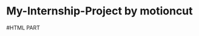 # My-Internship-Project by motioncut
#HTML PART
<html>

<head>
    <meta charset="utf-8">
    <meta http-equiv="X-UA-compatible" content="IE=edge">
     <meta name="viewport" content="width=device-width,initial-scale=1.0">
    <title> business develpment website</title->
    <link rel="stylesheet" href="https://cdnjs.cloudflare.com/ajax/libs/font-awesome/6.4.2/css/all.min.css">
    <link rel="stylesheet" href="css/style.css">
    <script src="js/sona.js"></script>     

    
<body>
    <header class="header">
        <a href="#"class="logo">
            <img src= "C:\Users\kisha\Documents\project1 logo.jpg" alt="">
        </a>
    <nav class="navbar">

        <a href="">home </a></li>
         <a href="">service </a></li>
         <a href="">about </a></li>
         <a href="">contact</a></li>

        </nav>
        <div class="icons">
            <div class="fas fa-search" id="search-btn"></div>
            <div class="fas fa-bars" id="menu-btn"></div>
            <div class="fas fa-shopping-cart" id="cart-btn"></div>
        </div>
        <div class="search-form">
            <input type="search"id="search-box"placeholder="search here....">
            <label for="search-box" class="fas fa-search"></label>
        </div>
    
    <div class="cart-item">
        <span class="fas fa-times"></span>
        <img src="C:\Users\kisha\Downloads\fridge2.jpg"> alt="">
        <div class="content">
            <h3>cart-item 01</h3>
            <div class="price">115</div>
        </div>
    </div>
    <div class="cart-item">
        <span class="fas fa-times"></span>
        <img src="C:\Users\kisha\Downloads\cooler2.jpg"> alt="">
        <div class="content">
            <h3>cart-item 01</h3>
            <div class="price">115</div>
        </div>
    </div>
    <div class="cart-item">
        <span class="fas fa-times"></span>
        <img src="C:\Users\kisha\Downloads\washmechine.png"> alt="">
        <div class="content">
            <h3>cart-item 01</h3>
            <div class="price">115</div>
        </div>
    </div>
    <a href="#" class="btn"> checkout now</a>

</header>
<section class="home" id="home"
<div class="content">
    <h3>welcome to our shop</h3>
    <p>Lorem ipsum dolor sit, amet consectetur adipisicing elit. Nihil aut vitae reiciendis! Voluptatibus, dignissimos? Voluptatum debitis facilis ab nostrum. Beatae quos eum odit minus ab blanditiis laborum odio qui perspiciatis.</p>
    <a href="#"class="btn">get yours now</a>
</section>
<section class="about" id="about">
    <h1 class="heading"><span>about</span>us</h1>
    <div class="row">
        <div class="image">
            <img src="C:\Users\kisha\Downloads\laptop.jpg" alt="">
        </div>
        <div class="content">
            <h3>what makes our shop special?</h3>
            <p>Lorem ipsum dolor, sit amet consectetur adipisicing elit. Quibusdam, tempora?</p>
            <a href="#"class='btn'>learn more</a>
        </div>
    </div>

</section>
<section class="product" id="product">
    <h1 class="heading">our<span>products</span> </h1>
    <div class="box-container">
        <div class="box"> 
          <div class="icons">
    <a href="#"class="fas fa-shopping-cart"></a> 
    <a href="#"class="fas fa-heart"></a> 
    <a href="#"class="fas fa-eye"></a>
          </div>
          <div class="image"></div>
           <img src="C:\Users\kisha\Downloads\R.jpg" alt="">
        </div>
        <div class="content">
            <div class="stars">
                <i class="fas fa-star"></i>
                <i class="fas fa-star"></i>
                <i class="fas fa-star"></i>
                <i class="fas fa-star"></i>
                <i class="fas fa-star-half-alt"></i>
</div>
<div class="price">r.s.20000<span>r.s.23000</span></div>
        </div>
    </div>
    <div class="box"> 
        <div class="icons">
  <a href="#"class="fas fa-shopping-cart"></a> 
  <a href="#"class="fas fa-heart"></a> 
  <a href="#"class="fas fa-eye"></a>
        </div>
        <div class="image"></div>
         <img src="C:\Users\kisha\Downloads\th.jpg" alt="">
      </div>
      <div class="content">
          <div class="stars">
              <i class="fas fa-star"></i>
              <i class="fas fa-star"></i>
              <i class="fas fa-star"></i>
              <i class="fas fa-star"></i>
              <i class="fas fa-star-half-alt"></i>
</div>
<div class="price">r.s.20500<span>r.s.23700</span></div>
      </div>
    </div>
    <div class="box"> 
        <div class="icons">
  <a href="#"class="fas fa-shopping-cart"></a> 
  <a href="#"class="fas fa-heart"></a> 
  <a href="#"class="fas fa-eye"></a>
        </div>
        <div class="image"></div>
         <img src="C:\Users\kisha\Downloads\OIP.jpg" alt="">
      </div>
      <div class="content">
          <div class="stars">
              <i class="fas fa-star"></i>
              <i class="fas fa-star"></i>
              <i class="fas fa-star"></i>
              <i class="fas fa-star"></i>
              <i class="fas fa-star-half-alt"></i>
</div>
<div class="price">r.s.60000<span>r.s.63000</span></div>
      </div>
  </div>
    
</div>

</section>
<section class="contact" id="contact">
    <h1 class="heading"><span>contact</span>us</h1>
    <div class="row">
        
    <i frame  class="map" src="https://www.google.com/maps/embed?pb=!1m18!1m12!1m3!1d14745.03094860671!2d88.3566968002005!3d22.49451112275539!2m3!1f0!2f0!3f0!3m2!1i1024!2i768!4f13.1!3m3!1m2!1s0x3a02713b257b4201%3A0x823fbc7ff044ca83!2sJadavpur%2C%20Kolkata%2C%20West%20Bengal!5e0!3m2!1sen!2sin!4v1698571399214!5m2!1sen!2sin" width="600" height="450" style="border:0;" allowfullscreen="" loading="lazy" referrerpolicy="no-referrer-when-downgrade"></iframe>"
        <form action="">
            <h3>get in touch</h3>
            <div class="inputbox">
                <span class="fas fa-user"></span>
                 <input type="text" placeholder="name">
                
            </div>
            <div class="inputbox">
                <span class="fas fa-envelope"></span>
                 <input type="email" placeholder="email">
            </div>
            <div class="inputbox">
                <span class="fas fa-phone"></span>
                 <input type="number" placeholder="number">
            </div>
            <input type="submit" value="contact now" class="btn">
                    

        </form>
    </div>
</section>
<section class="footer">
    <div class="share">
        <a href="#" class="fab fa-facebook-f"></a>
        <a href="#" class="fab fa-twitter-"></a>
        <a href="#" class="fab fa-instagram"></a>
        <a href="#" class="fab fa-linkedin"></a>


    </div>
    <div class="link">
        <a href="#">home</a>
        <a href="#">product</a>
        <a href="#">about</a>
        <a href="#">contact</a>
    </div>
    <div class="credit">created by<span>miss webdesigner sonali</span>|all rights reserved</div>
</section>

</body>
</head>

</html>




#CSS PARTS
@import url('https://fonts.googleapis.com/css2?family=Roboto:ital,wght@0,300;1,100;1,300&display=swap');
:root{
    --maincolor:#d3ad7f;
    --black:#13131a;
    --bg:#010103;
    --border:1rem solid rgba(255,255,255,.3)
}
*{
    font-family:'Roboto', sans-serif;
    margin:0;padding:0;
    box-sizing:border-box;
    outline:none;border:none;
    text-decoration:none;
    text-transform:capitalize;
    transition:2s linear;
}
html{
    font-size: 62.%;
    overflow-x: hidden;
    scroll-padding-top: 9rem;
    scroll-behavior: smooth;
}
body{
    background: var(--main);
}
section{
    padding: 2rem 7%;
}
.heading{
    text-align: center;
    color: #fff;
    text-transform: uppercase;
    padding-bottom: 3.5rem;
    font-size: 4rem;
}
.heading span{
    color:var(--main);
    text-transform: uppercase;
}
.btn{
    margin-top: 1rem;
    display: inline;
    padding: 7rem 3rem;
    font-size: 1.7rem;
    color: #fff;
    background: var(--main);
    cursor: pointer;

}
.btn:hover{
    letter-spacing: .2rem;

}
.header{
    background: var(--main);
    display: flex;
    align-items: center;
    justify-content: space-between;
    padding: 1.5rem 7%;
    border-bottom: var(--border);
    position: fixed;
    top:0;left: 0;right: 0;
    z-index: 1000;
    
}
.header .logo img{
    height: 6rem;
}
.header .navbar a{
   margin: 0 1rem;
   font-size: 1.6rem;
   color: #fff;  
}
.header .navbar a:hover{
    color: var(--main);
    border-bottom: .1rem solid var(--main);
    padding-bottom: .5rem;
}
.header.icons div{
    color: aliceblue;
    cursor:pointer ;
    font-size: 1.5rem;
    margin-left: 2rem;
}
.header.icons div{
    color: aliceblue;
}
#menu-btn{
    display: none;
}
.header .search.form{
    position: absolute;
    top: 115%;right: 7%;
    background: #fff;
    width: 30rem;
    height: 5rem;
    display: flex;
    align-items: center;
    transform: scaleY(0);
    transform: origin;
}
.header .search.form input{
    height: 100%;
    width: 10px;
    font-size: 1.6rem;
    color: var(--black);
    padding: 1rem;
    text-transform: none;
}
.header .search.form label{
    cursor: pointer;
    font-size: 2.2rem;
    margin-right: 1.5rem;
    color: var(--black);
}
.header .search.form label:hover{
    color: var(--main);
}
.header.cart-items-container{
    position: absolute;
    top: 100%;right: 0;
    height: calc(100vh - 9.5rem);
    width: 35rem;
    background: #fff;
    padding: 0 1.5 rem;
}
.header.cart-items-container.cart-item{
    position: relative;
    margin: 2rem 0;
    display: flex;
    align-items: center;
    gap: 1.5em;
}
.header.cart-items-container.cart-item .fa-times{
    position: absolute;
    top:1rem;right: 1rem;
    font-size: 2rem;
    cursor: pointer;
    color: var(--black);
}
.header.cart-items-container.cart-item .fa-times:hover{
    color:var(--main)
}
    .header.cart-items-container.cart-item img{
        height: 6rem;
    }
    .header.cart-items-container.cart-item .content h3{
        font-size: 2rem;
        color: var(--black);
        padding-bottom: .5rem;
    }
    .header.cart-items-container.cart-item .content.price{
        font-size: 1.5rem;
        color: var(--black);
    }
    .header.cart-items-container.btn{
        width: 100;
        text-align:center ;
    }
    .home{
        min-height: 100vh;
        display: flex;
        align-items: center;
        background: url(C:\Users\sonali\Downloads\Business-background.jpg) no-repeat;
        background-size: cover;
        background-position: center;
    }
    .home.content{
        max-width: 60rem;

    }
    .home.content h3{
        font-size: 6rem;
        text-transform: uppercase;
        color: #fff;

    }
    .home.content p{
        font-size:2rem;
        font-weight: lighter;
        line-height: 1.8;
        padding: 1rem 0;
        color: #eee;

    }
    .about.row{
        display: flex;
        align-items:center ;
        background: var(--black);
        flex-wrap: wrap;
    }
    .about.row.image{
        flex:1 1 45rem;
        
        }
    
    .about.row.image img{
        width: 100%;
       }

      .about.row.content{
        flex:1 1 45rem;
        padding: 2rem;
      }
      .about.row.conten h3{
        font-size: 3rem;
        color: #fff;
      }
      .about.row.content p{
        font-size: 1.6rem;
        color: #ccc;
        padding:1rem 0;
        line-height:1.8;
      }
      .product .box-container{
        display: grid;
        grid-template-columns: repeat(auto-fit,minmax(30rem,1fr));
        gap: 1.5rem;
      }

.product .box-container.box{
    text-align: center;
    border:var(--border);
    padding: 2rem;
}
.product .box-container.box.icon a{
    height: 5rem;
    width: 5rem;
    line-height: 5rem;
    font-size: 2rem;
    border: var(--border);
    color:#fff;
    margin: 3rem;
}
.product .box-container.box.icon a:hover{
    background: var(--maincolor);
}
.product .box-container.box.image{
    padding: 2.5rem 0;
}
.product .box-container.box.image img{
    height: 25rem;
}
.product .box-container.box.content .star{
    padding: 1.5rem;
}
.product .box-container.box.content .star i{
    font-size: 1.7rem;
    color: var(--maincolor);
}
.product .box-container.box.content .price{
    color: #fff;
    font-size: 2.5rem;

}
.product .box-container.box.content .price span{
    text-decoration: line-through;
    font-weight: lighter;
    font-size: 1.5rem;
}
.contact.row{
    display: flex;
    align-items: center;
    background: var(--black);
    flex-wrap: wrap;
    gap:1rem;
}
.contact.row.map{
    flex:1 1 45rem;
    width: 100%;
    object-fit: cover;
}
.contact.row form{
    flex:1 1 45rem;
    padding: 5rem;
}
.contact.row.form h3{
    text-transform: uppercase;
    font-size: 3.5rem;
    color:#fff
}
.contact.row.form.inputbox{
    display: flex;
    align-items: center;
    margin-top: 2rem;
    margin-bottom: 2rem ;
    background: var(--black);
    border: var(--border);
}
.contact.row.form.inputbox span{
    color: #fff;
    font-size: 2rem;
    padding-left: 2rem;

}
.contact.row.form.inputbox input{
    width: 100%;
    padding: 2rem;
    font-size: 1.7rem;
    color: #fff;
    text-transform: none;
    background: none;

}
.footer{
    background: var(--black);
    text-align: center;

}
.footer.share{
    padding: 1rem 0;
}
.footer.share a{
    height: 5rem;
    width: 5rem;
    line-height: 5rem;
    font-size: 2rem;
    color: #fff;
    border:var(--border);
    margin: .3rem;
    border-radius: 50%;
}
.footer.share a:hover{
    background-color: var(--maincolor);
}
.footer.links{
    display: flex;
    justify-content: center;
    flex-wrap: wrap;
    padding: 2rem 0;
 
    gap:1rem;
}
.footer.links a{
    padding: 7rem;
    color: #fff;
    border: var(--border);
    font-size: 2rem;
}
.footer.links a:hover{
   background-color:var(--maincolor);
}
.footer .credit{
    font-size: 2rem;
    color: #fff;
    font-weight: lighter;
    padding: 1.5rem;
}
.footer .credit span{
    color: var(--maincolo);
}


















































/*media queries */
@media (max-width:991px)
html{
    font-size: 55%;

}
.header{
    padding: 1.5rem 2rem;
}
section{
    padding: 2rem ;
}
@media (max-width:991px){
html{
    font-size: .55%;

}
}
header{
    padding: 1.5rem .2rem;
}
@media (max-width:768px)


#menu-btn{
    display: inline-block;
}
.header .navbar{
    position: absolute;
    top:100%;right: 0;
    background: #fff;
    width: 30rem;
    height: calc(100vh -9.5rem);
}
.header.navbar.active{
    right: 0;
}
.header .navbar a{
    color: var(--black);
    display: block;
    margin: 1.5rem;
    padding: .5rem;
    font-size: 2rem;
}
.header.cart-items-container{
    position: absolute;
    top: 100%;right: -100%;
    height: calc(100vh -9.5rem);
    width: 35rem;
    background: #fff;
    padding: 0 1.5rem;

}
.header.cart-items-container.active{
    right: 0;
}
.header.cart-items-container.cartitem{
    position: relative;
    margin: 2rem 0;
    display: flex;
    align-items: center;
}
.header.search-form{
    position: absolute;
    top: 115%;right: 7%;
    background: #fff;
    width: 50rem;
    display: flex;
    align-items: center;
    transform: scaleY(0);
    transform-origin: top;
    
    
}
.header.header.search-form.active{
    transform: scaleY(1);
}
.header.header.search-form input{
    height: 100%;
    width: 100%;
    font-size: 1.6rem;
    color: var(--black);
    padding: 1rem;
    text-transform: none;
}
@media (max-width:768px)


#menu-btn{
    display: inline-block;
}
.header .navbar{
    position: absolute;
    top:100%;right: 0;
    background: #fff;
    width: 30rem;
    height: calc(100vh -9.5rem);
}
.header.navbar.active{
    right: 0;
}
.header .navbar a{
    color: var(--black);
    display: block;
    margin: 1.5rem;
    padding: .5rem;
    font-size: 2rem;
}

.header.search-form{
    width: 90%;
    right: 2rem;
 .home{
    background-position:left;
    justify-content: center;
    text-align: center;
 }  
 .home.content h3{
    font-size: 4.5rem;
 }
 .home.content p{
    font-size: 1.5rem;
 }  
    
}
@media (max-width:450px)
html{
    font-size: .50%;

}


#JAVA SCRIPTS
let navbar=document.querySelector('.navbar');
document.querySelector('#menu-btn').oncllick=()=>{
    navbar.classList.toggle('active');
    searchform.classList.remove('active');
    cartItem.classList.remove('active');

}
let searchform=document.querySelector('.search-form');
document.querySelector('#search-btn').oncllick=()=>{
    searchform.classList.toggle('active');
    navbar.classList.remove('active');
    cartItem.classList.remove('active');
}
let cartItem=document.querySelector('.cart-items-container');
document.querySelector('#cart-btn').oncllick=()=>{
    cartItem.classList.toggle('active');
    navbar.classList.remove('active');
    searchform.classList.remove('active');

}
window.onscroll=()=>{
    navbar.classList.remove('active');
    searchform.classList.remove('active');
    cartItem.classList.remove('active');

}


